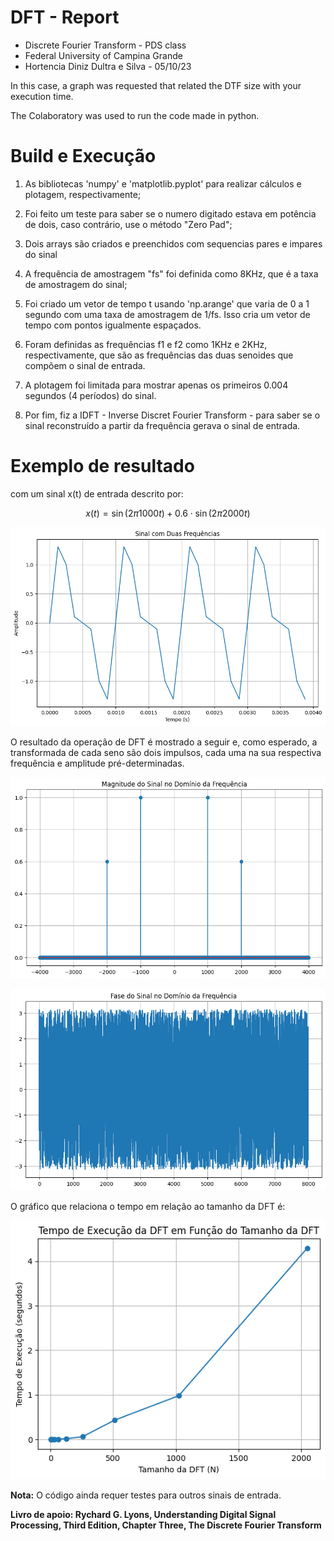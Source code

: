 # DFT - Report
- Discrete Fourier Transform - PDS class
- Federal University of Campina Grande
- Hortencia Diniz Dultra e Silva - 05/10/23

In this case, a graph was requested that related the DTF size with your execution time.

The Colaboratory was used to run the code made in python.

# Build e Execução
1. As bibliotecas 'numpy' e 'matplotlib.pyplot' para realizar cálculos e plotagem, respectivamente;

2. Foi feito um teste para saber se o numero digitado estava em potência de dois, caso contrário, use o método "Zero Pad";

3. Dois arrays são criados e preenchidos com sequencias pares e impares do sinal

4. A frequência de amostragem "fs" foi definida como 8KHz, que é a taxa de amostragem do sinal;

5. Foi criado um vetor de tempo t usando 'np.arange' que varia de 0 a 1 segundo com uma taxa de amostragem de 1/fs. Isso cria um vetor de tempo com pontos igualmente espaçados.

6. Foram definidas as frequências f1 e f2 como 1KHz e 2KHz, respectivamente, que são as frequências das duas senoides que compõem o sinal de entrada.

7. A plotagem foi limitada para mostrar apenas os primeiros 0.004 segundos (4 períodos) do sinal.

8. Por fim, fiz a IDFT - Inverse Discret Fourier Transform - para saber se o sinal reconstruído a partir da frequência gerava o sinal de entrada.

# Exemplo de resultado

com um sinal x(t) de entrada descrito por:


$$x(t) = \sin(2 \pi 1000 t) + 0.6 \cdot \sin(2 \pi 2000 t)$$


![Resultado da DFT do sinal x(t)](./DFT_INPUT.png "DFT Result")


O resultado da operação de DFT é mostrado a seguir e, como esperado, a transformada de cada seno são dois impulsos, cada uma na sua respectiva frequência e amplitude pré-determinadas.



![Resultado da DFT do sinal x(t)](./DFT_FREQUENCY.png "FFT Result")

![Resultado da DFT do sinal x(t)](./DFT_PHASE.png "FFT Result")


O gráfico que relaciona o tempo em relação ao tamanho da DFT é:


![Resultado da DFT do sinal x(t)](./DFT_TAMANHO.png "FFT Result")

**Nota:** O código ainda requer testes para outros sinais de entrada.

**Livro de apoio: Rychard G. Lyons, Understanding Digital
Signal Processing, Third Edition, Chapter Three, The Discrete
Fourier Transform**
